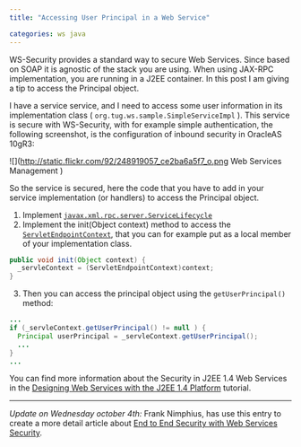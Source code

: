 ```yaml
---
title: "Accessing User Principal in a Web Service"

categories: ws java
---
```

WS-Security provides a standard way to secure Web Services. Since based on SOAP it is agnostic of the stack you are using. When using JAX-RPC implementation, you are running in a J2EE container. In this post I am giving a tip to access the Principal object.

I have a service service, and I need to access some user information in its implementation class ( `org.tug.ws.sample.SimpleServiceImpl` ). This service is secure with WS-Security, with for example simple authentication, the following screenshot, is the configuration of inbound security in OracleAS 10gR3:

![](http://static.flickr.com/92/248919057_ce2ba6a5f7_o.png Web Services Management )

So the service is secured, here the&nbsp;code that you have to add in your service implementation (or handlers) to access the Principal object.

1.  Implement [`javax.xml.rpc.server.ServiceLifecycle`](http://java.sun.com/j2ee/1.4/docs/api/javax/xml/rpc/server/ServiceLifecycle.html)
2.  Implement the init(Object context) method to access
the [`ServletEndpointContext`](http://java.sun.com/j2ee/1.4/docs/api/javax/xml/rpc/server/ServletEndpointContext.html),
that you can for example put as a local member of your implementation
class.
``` java
public void init(Object context) {
  _servleContext = (ServletEndpointContext)context;
}
```
3.  Then you can access the principal object using the `getUserPrincipal()` method:
``` java
...
if (_servleContext.getUserPrincipal() != null ) {
  Principal userPrincipal = _servleContext.getUserPrincipal();
  ...
}
...
```

You can find more information about the Security in J2EE 1.4 Web Services in the [Designing Web Services with the J2EE 1.4 Platform](http://java.sun.com/blueprints/guidelines/designing_webservices/html/security.html#1045527) tutorial.


* * *

*Update on Wednesday october 4th:* Frank Nimphius, has use this entry to create a more detail article about [End to End Security with Web Services Security](http://www.orablogs.com/fnimphius/archives/001815.html).
